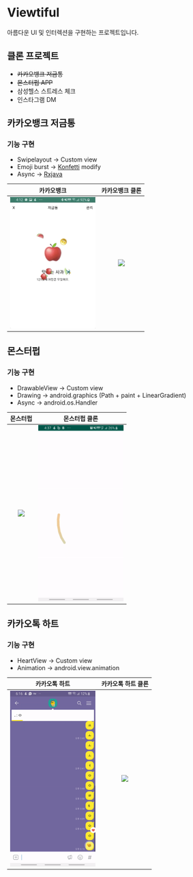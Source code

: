 # Viewtiful
아름다운 UI 및 인터렉션을 구현하는 프로젝트입니다.

## 클론 프로젝트
- ~~카카오뱅크 저금통~~
- ~~몬스터펍 APP~~
- 삼성헬스 스트레스 체크
- 인스타그램 DM

## 카카오뱅크 저금통
### 기능 구현
- Swipelayout -> Custom view
- Emoji burst -> [Konfetti](https://github.com/DanielMartinus/Konfetti) modify
- Async -> [Rxjava](https://github.com/search?q=rxjava)

| 카카오뱅크 | 카카오뱅크 클론 |
| :---: | :---: |
|<img src="./resource/kakaopiggybank.gif" width="200"> | <img src="./resource/kakaopiggybank_clone.gif" width="200"> |


## 몬스터펍
### 기능 구현
- DrawableView -> Custom view
- Drawing -> android.graphics (Path + paint + LinearGradient)
- Async -> android.os.Handler

| 몬스터펍 | 몬스터펍 클론 |
| :---: | :---: |
|<img src="./resource/monsterpub.gif" width="200"> |<img src="./resource/monsterpub_clone.gif" width="200"> |

## 카카오톡 하트
### 기능 구현
- HeartView -> Custom view
- Animation -> android.view.animation

| 카카오톡 하트 | 카카오톡 하트 클론 |
| :---: | :---: |
|<img src="./resource/kakaoheart.gif" width="200"> |<img src="./resource/kakaoheart_clone.gif" width="200"> |